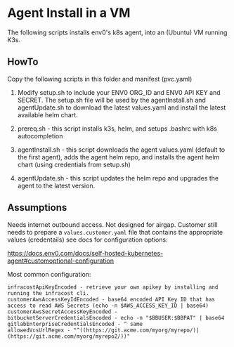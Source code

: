 # Agent Install in a VM
The following scripts installs env0's k8s agent, into an (Ubuntu) VM running K3s.

## HowTo
Copy the following scripts in this folder and manifest (pvc.yaml)

1. Modify setup.sh to include your ENV0 ORG_ID and ENV0 API KEY and SECRET.
The setup.sh file will be used by the agentInstall.sh and agentUpdate.sh to download the latest values.yaml and install the latest available helm chart.

2. prereq.sh - this script installs k3s, helm, and setups .bashrc with k8s autocompletion

3. agentInstall.sh - this script downloads the agent values.yaml (default to the first agent), adds the agent helm repo, and installs the agent helm chart (using credentials from setup.sh)

4. agentUpdate.sh - this script updates the helm repo and upgrades the agent to the latest version.

## Assumptions
Needs internet outbound access. Not designed for airgap.
Customer still needs to prepare a `values.customer.yaml` file that contains the appropriate values (credentails) see docs for configuration options:

https://docs.env0.com/docs/self-hosted-kubernetes-agent#customoptional-configuration

Most common configuration:

```
infracostApiKeyEncoded - retrieve your own apikey by installing and running the infracost cli.
customerAwsAccessKeyIdEncoded - base64 encoded API Key ID that has access to read AWS Secrets (echo -n $AWS_ACCESS_KEY_ID | base64)
customerAwsSecretAccessKeyEncoded - 
bitbucketServerCredentialsEncoded - echo -n "$BBUSER:$BBPAT" | base64
gitlabEnterpriseCredentialsEncoded - ^ same
allowedVcsUrlRegex - "^((https://git.acme.com/myorg/myrepo/)|(https://git.acme.com/myorg/myrepo2/))"
```
